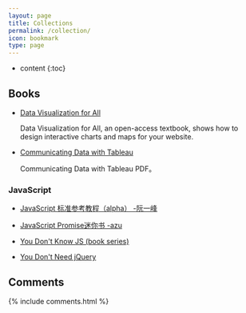 ```yaml
---
layout: page
title: Collections
permalink: /collection/
icon: bookmark
type: page
---
```


* content
{:toc}

## Books

* [Data Visualization for All](https://www.datavizforall.org/)

    Data Visualization for All, an open-access textbook, shows how to design interactive charts and maps for your website.

* [Communicating Data with Tableau](https://tanthiamhuat.files.wordpress.com/2015/07/communicating-data-with-tableau.pdf)

    Communicating Data with Tableau PDF。



### JavaScript

* [JavaScript 标准参考教程（alpha） -阮一峰](http://javascript.ruanyifeng.com/)

* [JavaScript Promise迷你书 -azu](http://liubin.org/promises-book/)

* [You Don't Know JS (book series)](https://github.com/getify/You-Dont-Know-JS)

* [You Don't Need jQuery](https://github.com/oneuijs/You-Dont-Need-jQuery/blob/master/README.zh-CN.md)




## Comments

{% include comments.html %}
